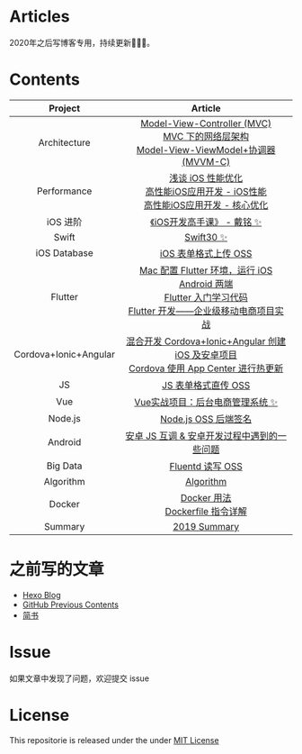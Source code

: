 # Articles

2020年之后写博客专用，持续更新💪💪💪。

# Contents

| Project | Article |
|:-------:|:-------:|
| Architecture | [Model-View-Controller (MVC)](https://github.com/liuzhongning/Articles/blob/master/contents/Model-View-Controller%20(MVC).md) <br> [MVC 下的网络层架构](https://github.com/liuzhongning/Articles/blob/master/contents/MVC%20下的网络层架构.md) <br> [Model-View-ViewModel+协调器 (MVVM-C)](https://github.com/liuzhongning/Articles/blob/master/contents/Model-View-ViewModel%2B协调器%20(MVVM-C).md)|
| Performance | [浅谈 iOS 性能优化](https://github.com/liuzhongning/Articles/blob/master/contents/浅谈%20iOS%20性能优化.md) <br> [高性能iOS应用开发 - iOS性能](https://github.com/liuzhongning/Articles/blob/master/contents/High-performance-iOS-application-development/高性能iOS应用开发%20-%20iOS性能.md) <br> [高性能iOS应用开发 - 核心优化](https://github.com/liuzhongning/Articles/blob/master/contents/High-performance-iOS-application-development/高性能iOS应用开发%20-%20核心优化.md)|
| iOS 进阶 | [《iOS开发高手课》 - 戴铭 ✨](https://github.com/liuzhongning/Articles/blob/master/contents/study_ming.md)|
| Swift | [Swift30 ✨](https://github.com/liuzhongning/Swift30)|
| iOS Database | [iOS 表单格式上传 OSS](https://github.com/liuzhongning/Articles/blob/master/contents/iOS%20表单格式上传%20OSS.md)|
| Flutter | [Mac 配置 Flutter 环境，运行 iOS Android 两端](https://github.com/liuzhongning/Articles/blob/master/contents/Flutter/Mac%20配置%20Flutter%20环境，运行%20iOS%20Android%20两端.md) <br> [Flutter 入门学习代码](https://github.com/liuzhongning/hello_flutter) <br> [Flutter 开发——企业级移动电商项目实战](https://github.com/liuzhongning/flutter_shop) |
| Cordova+Ionic+Angular | [混合开发 Cordova+Ionic+Angular 创建 iOS 及安卓项目](https://github.com/liuzhongning/Articles/blob/master/contents/混合开发%20Cordova%2BIonic%2BAngular%20创建%20iOS%20及安卓项目.md) <br> [Cordova 使用 App Center 进行热更新](https://github.com/liuzhongning/Articles/blob/master/contents/Cordova%20使用%20App%20Center%20进行热更新.md) |
| JS| [JS 表单格式直传 OSS](https://github.com/liuzhongning/Articles/blob/master/contents/JS%20表单格式直传%20OSS.md)|
| Vue| [Vue实战项目：后台电商管理系统 ✨](https://github.com/liuzhongning/vue_shop)|
| Node.js | [Node.js OSS 后端签名](https://github.com/liuzhongning/Articles/blob/master/contents/Node.js%20OSS%20后端签名.md)|
| Android | [安卓 JS 互调 & 安卓开发过程中遇到的一些问题](https://github.com/liuzhongning/Articles/blob/master/contents/安卓%20JS%20互调%20%26%20安卓开发过程中遇到的一些问题.md)|
| Big Data | [Fluentd 读写 OSS](https://github.com/liuzhongning/Articles/blob/master/contents/Fluentd%20读写%20OSS.md)|
| Algorithm | [Algorithm](https://github.com/liuzhongning/Algorithm)|
| Docker | [Docker 用法](https://github.com/liuzhongning/Articles/blob/master/contents/Docker/Docker%20用法.md)  <br>  [Dockerfile 指令详解](https://github.com/liuzhongning/Articles/blob/master/contents/Docker/Dockerfile%20指令详解.md)|
| Summary | [2019 Summary](https://github.com/liuzhongning/Articles/blob/master/contents/2019年终总结.md)|


# 之前写的文章

- [Hexo Blog](https://liuzhongning.github.io)
- [GitHub Previous Contents](https://github.com/liuzhongning/Articles/blob/master/contents/Previous%20Contents.md)
- [简书](https://www.jianshu.com/u/4f54fbd2ea5f)


# Issue

如果文章中发现了问题，欢迎提交 issue

# License

This repositorie is released under the under [MIT License](https://github.com/liuzhongning/Articles/blob/master/LICENSE)
